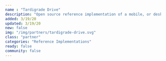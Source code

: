 ```yaml
---
name : "Tardigrade Drive"
description: "Open source reference implementation of a mobile, or desktop app for storing photos and videos in the decentralized cloud"
added: 3/19/20
updated: 3/19/20
new: false
img: "/img/partners/tardigrade-drive.svg"
class: "partner"
categories: "Reference Implementations"
ready: false
community: false
---
```

